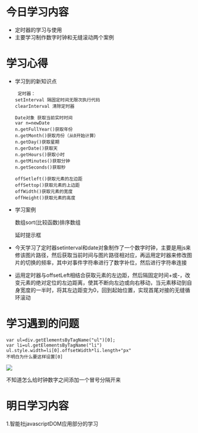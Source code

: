 # 今日学习内容
* 定时器的学习与使用
* 主要学习制作数字时钟和无缝滚动两个案例

# 学习心得
* 学习到的新知识点

       定时器：
      setInterval 隔固定时间无限次执行代码
      clearInterval 清除定时器
      
      Date对象 获取当前实时时间
      var n=newDate
      n.getFullYear()获取年份
      n.getMonth()获取月份（从0开始计算）
      n.getDay()获取星期
      n.gerDate()获取天
      n.getHours()获取小时
      n.getMinutes()获取分钟
      n.getSeconds()获取秒
      
      offSetleft()获取元素的左边距
      offSettop()获取元素的上边距
      offWidth()获取元素的宽度
      offHeight()获取元素的高度
   
 * 学习案例
   

     数组sort(比较函数)排序数组

     <script>
     var arr=[12,8,99,19,112]
     arr.sort(function(n1,n2){
     return n1-n2;
     })
     console.log(arr)//返回结果8，12，19，99，112
     </script>
      
     延时提示框
     
     <style>
    #div1{
        width:50px;
        height:50px;
        background: grey;
        float:left;
    }
    #div2{
        width:200px;
        height:200px;
        background: red;
        float:left;
        margin: 10px;
        display: none;
    }
    </style>
    <script>
    window.onload=function(){
    var timer=null;//设置清除超时调用的变量timer
     div1.onmousemove=function(){
         clearTimeout(timer)
          div2.style.display="block"
     }
    div1.onmouseout=function(){
        timer=setTimeout(function(){
            div2.style.display="none"
           },500)  
     }
    div2.onmousemove=function(){
           clearTimeout(timer)
           div2.style.display="block"
     }
    div2.onmouseout=function(){
        timer=setTimeout(function(){
            div2.style.display="none"
           },500)  
    } 

    //代码优化 div1和div2中的鼠标移入，移出事件代码是一样的，可以设置相等
    window.onload=function(){
    var timer=null;//设置清除超时调用的变量timer
    div2.onmousemove=div1.onmousemove=function(){
         clearTimeout(timer)
          div2.style.display="block"
     }
    div2.onmouseout=div1.onmouseout=function(){
        timer=setTimeout(function(){
            div2.style.display="none"
           },500)  
     }
    }
    }
    </script>
    
 * 今天学习了定时器setinterval和date对象制作了一个数字时钟，主要是用js来修该图片路径，然后获取当前时间与图片路径相对应，再运用定时器来修改图片的切换的频率，其中对事件字符串进行了数字补位，然后进行字符串连接
 
 *  运用定时器与offsetLeft相结合获取元素的左边距，然后隔固定时间+或-，改变元素的绝对定位的左边距离，使其不断向左边或向右移动，当元素移动到自身宽度的一半时，将其左边距变为0，回到起始位置，实现首尾对接的无缝循环滚动
 
# 学习遇到的问题

    var ul=div.getElementsByTagName("ul")[0];
    var li=ul.getElementsByTagName("li")
    ul.style.width=li[0].offsetWidth*li.length+"px"
    不明白为什么要这样设置[0]
    
![](http://pralbmyl4.bkt.clouddn.com/%E5%BE%AE%E4%BF%A1%E6%88%AA%E5%9B%BE_20190511231129.png)

不知道怎么给时钟数字之间添加一个冒号分隔开来

# 明日学习内容

1.智能社javascriptDOM应用部分的学习